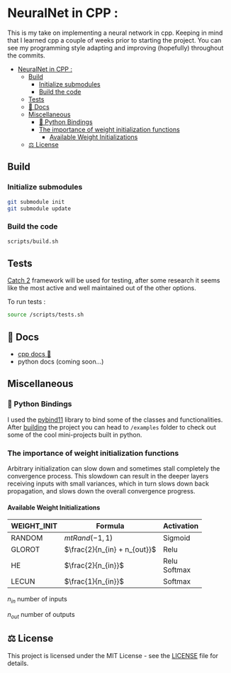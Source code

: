 # NeuralNet in CPP :

This is my take on implementing a neural network in cpp. Keeping in mind that I learned cpp a couple of weeks prior to starting the project. You can see my programming style adapting and improving (hopefully) throughout the commits.

- [NeuralNet in CPP :](#neuralnet-in-cpp-)
  - [Build](#build)
    - [Initialize submodules](#initialize-submodules)
    - [Build the code](#build-the-code)
  - [Tests](#tests)
  - [📖 Docs](#-docs)
  - [Miscellaneous](#miscellaneous)
    - [🔗 Python Bindings](#-python-bindings)
    - [The importance of weight initialization functions](#the-importance-of-weight-initialization-functions)
      - [Available Weight Initializations](#available-weight-initializations)
  - [⚖️ License](#️-license)

## Build

### Initialize submodules

```bash
git submodule init
git submodule update
```

### Build the code

```bash
scripts/build.sh
```

## Tests

[Catch 2](https://github.com/catchorg/Catch2) framework will be used for testing, after some research it seems like the most active and well maintained out of the other options.

To run tests :

```bash
source /scripts/tests.sh
```

## 📖 Docs

- [cpp docs 📖](https://az-r-ow.github.io/NeuralNet/)
- python docs (coming soon...)

## Miscellaneous

### 🔗 Python Bindings

I used the [pybind11](https://pybind11.readthedocs.io/en/stable/index.html) library to bind some of the classes and functionalities. After [building](#build) the project you can head to `/examples` folder to check out some of the cool mini-projects built in python.

### The importance of weight initialization functions

Arbitrary initialization can slow down and sometimes stall completely the convergence process. This slowdown can result in the deeper layers receiving inputs with small variances, which in turn slows down back propagation, and slows down the overall convergence progress.

#### Available Weight Initializations

| WEIGHT_INIT | Formula                      | Activation      |
| ----------- | ---------------------------- | --------------- |
| RANDOM      | $mtRand(-1, 1)$              | Sigmoid         |
| GLOROT      | $\frac{2}{n_{in} + n_{out}}$ | Relu            |
| HE          | $\frac{2}{n_{in}}$           | Relu<br>Softmax |
| LECUN       | $\frac{1}{n_{in}}$           | Softmax         |

$n_{in}$ number of inputs

$n_{out}$ number of outputs

## ⚖️ License

This project is licensed under the MIT License - see the [LICENSE](LICENSE) file for details.
